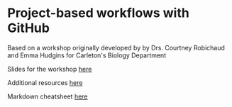 # Project-based workflows with GitHub
Based on a workshop originally developed by by Drs. Courtney Robichaud and Emma Hudgins for Carleton's Biology Department

Slides for the workshop [here](https://docs.google.com/presentation/d/1YzkjyfL-fro99tw55vwxv40hHJ8ACJvWvBZV2n1Q8SI/edit?usp=sharing)

Additional resources [here](https://github.com/emmajhudgins/invacost_github/tree/main/Resources)

Markdown cheatsheet [here](https://www.markdownguide.org/basic-syntax/)
